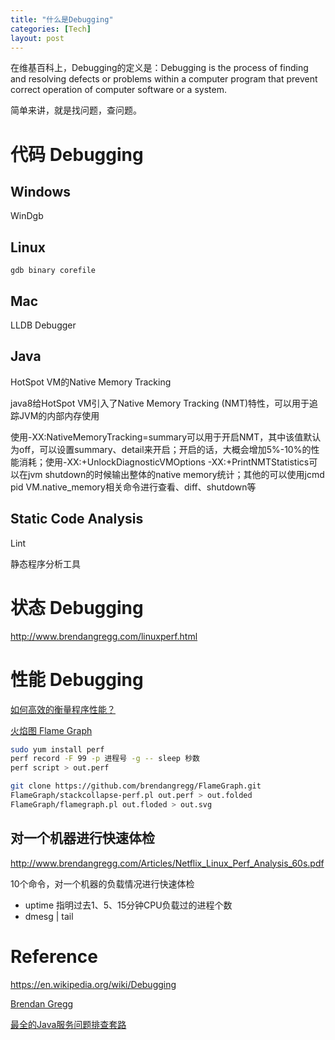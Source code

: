 ```yaml
---
title: "什么是Debugging"
categories: [Tech]
layout: post
---
```


在维基百科上，Debugging的定义是：Debugging is the process of finding and resolving defects or problems within a computer program that prevent correct operation of computer software or a system.

简单来讲，就是找问题，查问题。


# 代码 Debugging

## Windows

WinDgb

## Linux

```shell
gdb binary corefile
```

## Mac

LLDB Debugger

## Java 

HotSpot VM的Native Memory Tracking

java8给HotSpot VM引入了Native Memory Tracking (NMT)特性，可以用于追踪JVM的内部内存使用

使用-XX:NativeMemoryTracking=summary可以用于开启NMT，其中该值默认为off，可以设置summary、detail来开启；开启的话，大概会增加5%-10%的性能消耗；使用-XX:+UnlockDiagnosticVMOptions -XX:+PrintNMTStatistics可以在jvm shutdown的时候输出整体的native memory统计；其他的可以使用jcmd pid VM.native_memory相关命令进行查看、diff、shutdown等



## Static Code Analysis

Lint

静态程序分析工具




# 状态 Debugging

http://www.brendangregg.com/linuxperf.html



# 性能 Debugging

[如何高效的衡量程序性能？](http://www.brendangregg.com/linuxperf.html)

[火焰图 Flame Graph](https://github.com/brendangregg/FlameGraph)

```sh
sudo yum install perf
perf record -F 99 -p 进程号 -g -- sleep 秒数
perf script > out.perf

git clone https://github.com/brendangregg/FlameGraph.git
FlameGraph/stackcollapse-perf.pl out.perf > out.folded
FlameGraph/flamegraph.pl out.floded > out.svg

```


## 对一个机器进行快速体检

http://www.brendangregg.com/Articles/Netflix_Linux_Perf_Analysis_60s.pdf

10个命令，对一个机器的负载情况进行快速体检
* uptime 指明过去1、5、15分钟CPU负载过的进程个数
* dmesg | tail



# Reference

https://en.wikipedia.org/wiki/Debugging

[Brendan Gregg](http://www.brendangregg.com/)

[最全的Java服务问题排查套路](https://mp.weixin.qq.com/s?__biz=MzUzODQ0MDY2Nw==&mid=2247483975&idx=1&sn=14dad1cf52a4407456eaf32395902bb7)